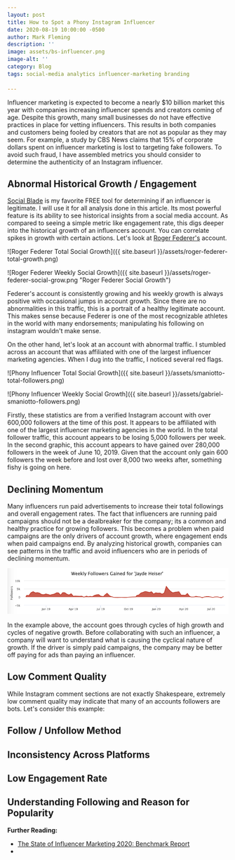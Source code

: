 ```yaml
---
layout: post
title: How to Spot a Phony Instagram Influencer
date: 2020-08-19 10:00:00 -0500
author: Mark Fleming
description: ''
image: assets/bs-influencer.png
image-alt: ''
category: Blog
tags: social-media analytics influencer-marketing branding

---
```

Influencer marketing is expected to become a nearly $10 billion market this year with companies increasing influencer spends and creators coming of age. Despite this growth, many small businesses do not have effective practices in place for vetting influencers. This results in both companies and customers being fooled by creators that are not as popular as they may seem. For example, a study by CBS News claims that 15% of corporate dollars spent on influencer marketing is lost to targeting fake followers. To avoid such fraud, I have assembled metrics you should consider to determine the authenticity of an Instagram influencer.

## Abnormal Historical Growth / Engagement

[Social Blade](https://socialblade.com/ "Social Blade") is my favorite FREE tool for determining if an influencer is legitimate. I will use it for all analysis done in this article. Its most powerful feature is its ability to see historical insights from a social media account. As compared to seeing a simple metric like engagement rate, this digs deeper into the historical growth of an influencers account. You can correlate spikes in growth with certain actions. Let's look at [Roger Federer's](http://instagram.com/rogerfederer "Roger Federer Instagram") account.

![Roger Federer Total Social Growth]({{ site.baseurl }}/assets/roger-federer-total-growth.png)

![Roger Federer Weekly Social Growth]({{ site.baseurl }}/assets/roger-federer-social-grow.png "Roger Federer Social Growth")

Federer's account is consistently growing and his weekly growth is always positive with  occasional jumps in account growth. Since there are no abnormalities in this traffic, this is a portrait of a healthy legitimate account. This makes sense because Federer is one of the most recognizable athletes in the world with many endorsements; manipulating his following on instagram wouldn't make sense.

On the other hand, let's look at an account with abnormal traffic. I stumbled across an account that was affiliated with one of the largest influencer marketing agencies. When I dug into the traffic, I noticed several red flags.

![Phony Influencer Total Social Growth]({{ site.baseurl }}/assets/smaniotto-total-followers.png)

![Phony Influencer Weekly Social Growth]({{ site.baseurl }}/assets/gabriel-smaniotto-followers.png)

Firstly, these statistics are from a verified Instagram account with over 600,000 followers at the time of this post. It appears to be affiliated with one of the largest influencer marketing agencies in the world. In the total follower traffic, this account appears to be losing 5,000 followers per week. In the second graphic, this account appears to have gained over 280,000 followers in the week of June 10, 2019. Given that the account only gain 600 followers the week before and lost over 8,000 two weeks after, something fishy is going on here.

## Declining Momentum

Many influencers run paid advertisements to increase their total followings and overall engagement rates. The fact that influencers are running paid campaigns should not be a dealbreaker for the company; its a common and healthy practice for growing followers. This becomes a problem when paid campaigns are the only drivers of account growth, where engagement ends when paid campaigns end. By analyzing historical growth, companies can see patterns in the traffic and avoid influencers who are in periods of declining momentum.

![](assets/jayde-heiser-weekly-followers.png)

In the example above, the account goes through cycles of high growth and cycles of negative growth. Before collaborating with such an influencer, a company will want to understand what is causing the cyclical nature of growth. If the driver is simply paid campaigns, the company may be better off paying for ads than paying an influencer.

## Low Comment Quality

While Instagram comment sections are not exactly Shakespeare, extremely low comment quality may indicate that many of an accounts followers are bots. Let's consider this example:

## Follow / Unfollow Method

## Inconsistency Across Platforms

## Low Engagement Rate

## Understanding Following and Reason for Popularity

**Further Reading:**

* [The State of Influencer Marketing 2020: Benchmark Report](https://influencermarketinghub.com/influencer-marketing-benchmark-report-2020/ "The State of Influencer Marketing 2020: Benchmark Report")
* 
